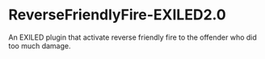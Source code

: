 # ReverseFriendlyFire-EXILED2.0
An EXILED plugin that activate reverse friendly fire to the offender who did too much damage.

